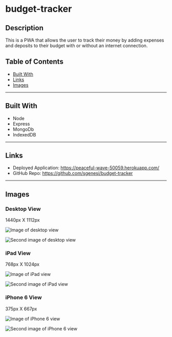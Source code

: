 # budget-tracker

## Description

This is a PWA that allows the user to track their money by adding expenses and deposits to their budget with or without an internet connection.

## Table of Contents
* [Built With](#built-with)
* [Links](#links)
* [Images](#images)
---

## Built With

* Node
* Express
* MongoDb
* IndexedDB
---

## Links
* Deployed Application: https://peaceful-wave-50059.herokuapp.com/ 
* GitHub Repo: https://github.com/sgenesi/budget-tracker
---

## Images

### Desktop View

1440px X 1112px

![Image of desktop view](./assets/images/DesktopView.png)

![Second image of desktop view](./assets/images/DesktopView2.png)

### iPad View

768px X 1024px

![Image of iPad view](./assets/images/iPadView.png)

![Second image of iPad view](./assets/images/iPadView2.png)

### iPhone 6 View

375px X 667px

![Image of iPhone 6 view](./assets/images/iPhone6View.png)

![Second image of iPhone 6 view](./assets/images/iPhone6View2.png)
